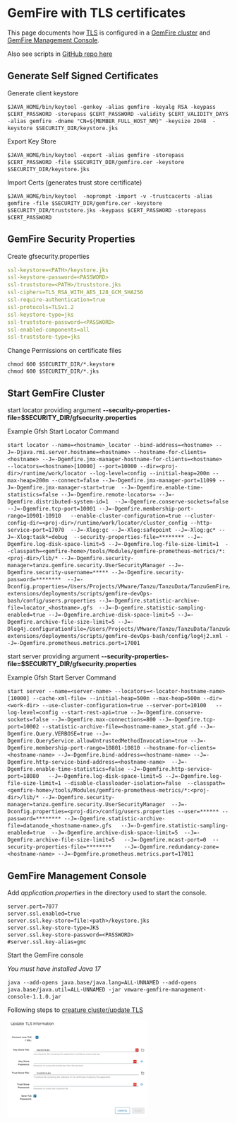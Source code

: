 # GemFire with TLS certificates

This page documents how [TLS](https://docs.vmware.com/en/VMware-GemFire/10.0/gf/managing-security-ssl_example.html) is configured in a [GemFire cluster](https://tanzu.vmware.com/gemfire) and [GemFire Management Console](https://docs.vmware.com/en/VMware-GemFire-Management-Console/1.0/gfmc/index.html).

Also see scripts in [GitHub repo here](https://github.com/ggreen/gemfire-extensions/tree/main/deployments/scripts/gemfire-devOps-bash)


## Generate Self Signed Certificates

Generate client keystore
```shell
$JAVA_HOME/bin/keytool -genkey -alias gemfire -keyalg RSA -keypass $CERT_PASSWORD -storepass $CERT_PASSWORD -validity $CERT_VALIDITY_DAYS -alias gemfire -dname "CN=${MEMBER_FULL_HOST_NM}" -keysize 2048  -keystore $SECURITY_DIR/keystore.jks
```


Export Key Store
```shell
$JAVA_HOME/bin/keytool -export -alias gemfire -storepass $CERT_PASSWORD -file $SECURITY_DIR/gemfire.cer -keystore $SECURITY_DIR/keystore.jks
```

Import Certs (generates trust store certificate)

```shell
$JAVA_HOME/bin/keytool  -noprompt -import -v -trustcacerts -alias gemfire -file $SECURITY_DIR/gemfire.cer -keystore $SECURITY_DIR/truststore.jks -keypass $CERT_PASSWORD -storepass $CERT_PASSWORD
```

## GemFire Security Properties

Create gfsecurity.properties


```yaml
ssl-keystore=<PATH>/keystore.jks
ssl-keystore-password=<PASSWORD>
ssl-truststore=<PATH>/truststore.jks
ssl-ciphers=TLS_RSA_WITH_AES_128_GCM_SHA256
ssl-require-authentication=true
ssl-protocols=TLSv1.2
ssl-keystore-type=jks
ssl-truststore-password=<PASSWORD>
ssl-enabled-components=all
ssl-truststore-type=jks
```

Change Permissions on certificate files

```shell
chmod 600 $SECURITY_DIR/*.keystore
chmod 600 $SECURITY_DIR/*.jks
```


## Start GemFire Cluster


start locator providing argument 
**--security-properties-file=$SECURITY_DIR/gfsecurity.properties**


Example Gfsh Start Locator Command

```shell
start locator --name=<hostname>_locator --bind-address=<hostname> --J=-Djava.rmi.server.hostname=<hostname> --hostname-for-clients=<hostname> --J=-Dgemfire.jmx-manager-hostname-for-clients=<hostname>  --locators=<hostname>[10000] --port=10000 --dir=<proj-dir>/runtime/work/locator --log-level=config --initial-heap=200m --max-heap=200m --connect=false --J=-Dgemfire.jmx-manager-port=11099 --J=-Dgemfire.jmx-manager-start=true  --J=-Dgemfire.enable-time-statistics=false --J=-Dgemfire.remote-locators= --J=-Dgemfire.distributed-system-id=1  --J=-Dgemfire.conserve-sockets=false --J=-Dgemfire.tcp-port=10001 --J=-Dgemfire.membership-port-range=10901-10910   --enable-cluster-configuration=true --cluster-config-dir=<proj-dir>/runtime/work/locator/cluster_config --http-service-port=17070  --J=-Xlog:gc --J=-Xlog:safepoint --J=-Xlog:gc* --J=-Xlog:task*=debug  --security-properties-file=******** --J=-Dgemfire.log-disk-space-limit=5 --J=-Dgemfire.log-file-size-limit=1  --classpath=<gemfire-home>/tools/Modules/gemfire-prometheus-metrics/*:<proj-dir>/lib/* --J=-Dgemfire.security-manager=tanzu.gemfire.security.UserSecurityManager --J=-Dgemfire.security-username=***** --J=-Dgemfire.security-password=********  --J=-Dconfig.properties=/Users/Projects/VMware/Tanzu/TanzuData/TanzuGemFire/dev/gemfire-extensions/deployments/scripts/gemfire-devOps-bash/config/users.properties --J=-Dgemfire.statistic-archive-file=locator_<hostname>.gfs  --J=-D-gemfire.statistic-sampling-enabled=true --J=-Dgemfire.archive-disk-space-limit=5 --J=-Dgemfire.archive-file-size-limit=5 --J=-Dlog4j.configurationFile=/Users/Projects/VMware/Tanzu/TanzuData/TanzuGemFire/dev/gemfire-extensions/deployments/scripts/gemfire-devOps-bash/config/log4j2.xml --J=-Dgemfire.prometheus.metrics.port=17001
```

start server providing argument
**--security-properties-file=$SECURITY_DIR/gfsecurity.properties**

Example Gfsh Start Server Command

```shell
start server --name=<server-name> --locators=<-locator-hostname-name>[10000] --cache-xml-file= --initial-heap=500m --max-heap=500m --dir=<work-dir> --use-cluster-configuration=true --server-port=10100   --log-level=config --start-rest-api=true --J=-Dgemfire.conserve-sockets=false --J=-Dgemfire.max-connections=800 --J=-Dgemfire.tcp-port=10002 --statistic-archive-file=<hostname-name>_stat.gfd --J=-Dgemfire.Query.VERBOSE=true --J=-Dgemfire.QueryService.allowUntrustedMethodInvocation=true --J=-Dgemfire.membership-port-range=10801-10810 --hostname-for-clients=<hostname-name> --J=-Dgemfire.bind-address=<hostname-name> --J=-Dgemfire.http-service-bind-address=<hostname-name>  --J=-Dgemfire.enable-time-statistics=false --J=-Dgemfire.http-service-port=18080   --J=-Dgemfire.log-disk-space-limit=5 --J=-Dgemfire.log-file-size-limit=1 --disable-classloader-isolation=false  --classpath=<gemfire-home>/tools/Modules/gemfire-prometheus-metrics/*:<proj-dir>/lib/* --J=-Dgemfire.security-manager=tanzu.gemfire.security.UserSecurityManager  --J=-Dconfig.properties=<proj-dir>/config/users.properties --user=****** --password=******** --J=-Dgemfire.statistic-archive-file=datanode_<hostname-name>.gfs   --J=-D-gemfire.statistic-sampling-enabled=true  --J=-Dgemfire.archive-disk-space-limit=5  --J=-Dgemfire.archive-file-size-limit=5   --J=-Dgemfire.mcast-port=0  --security-properties-file=********    --J=-Dgemfire.redundancy-zone=<hostname-name> --J=-Dgemfire.prometheus.metrics.port=17011

```



## GemFire Management Console

Add *application.properties* in the directory used to start the console.

```properties
server.port=7077
server.ssl.enabled=true
server.ssl.key-store=file:<path>/keystore.jks
server.ssl.key-store-type=JKS
server.ssl.key-store-password=<PASSWORD>
#server.ssl.key-alias=gmc
```


Start the GemFire console

*You must have installed Java 17*

```shell
java --add-opens java.base/java.lang=ALL-UNNAMED --add-opens java.base/java.util=ALL-UNNAMED -jar vmware-gemfire-management-console-1.1.0.jar
```

Following steps to [creature cluster/update TLS](https://docs.vmware.com/en/VMware-GemFire-Management-Console/1.1/gfmc/clusters_dashboard.html#update_tls)

![Configure](images/console-tls.png)